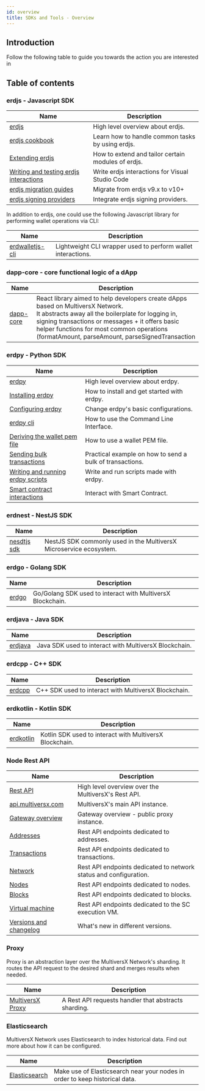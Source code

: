 ```yaml
---
id: overview
title: SDKs and Tools - Overview
---
```


## Introduction

Follow the following table to guide you towards the action you are interested in

## Table of contents

### erdjs - Javascript SDK

| Name                                                                                                  | Description                                        |
| ----------------------------------------------------------------------------------------------------- | -------------------------------------------------- |
| [erdjs](/sdk-and-tools/erdjs/erdjs)                                                                   | High level overview about erdjs.                   |
| [erdjs cookbook](/sdk-and-tools/erdjs/erdjs-cookbook)                                                 | Learn how to handle common tasks by using erdjs.   |
| [Extending erdjs](/sdk-and-tools/erdjs/extending-erdjs)                                               | How to extend and tailor certain modules of erdjs. |
| [Writing and testing erdjs interactions](/sdk-and-tools/erdjs/writing-and-testing-erdjs-interactions) | Write erdjs interactions for Visual Studio Code    |
| [erdjs migration guides](/sdk-and-tools/erdjs/erdjs-migration-guides)                                 | Migrate from erdjs v9.x to v10+                    |
| [erdjs signing providers](/sdk-and-tools/erdjs/erdjs-signing-providers)                               | Integrate erdjs signing providers.                 |

In addition to erdjs, one could use the following Javascript library for performing wallet operations via CLI:

| Name                                              | Description                                                  |
| ------------------------------------------------- | ------------------------------------------------------------ |
| [erdwalletjs-cli](/sdk-and-tools/erdwalletjs-cli) | Lightweight CLI wrapper used to perform wallet interactions. |

### dapp-core - core functional logic of a dApp

| Name                                  | Description                                                                                                                                                                                                                                                                                    |
| ------------------------------------- | ---------------------------------------------------------------------------------------------------------------------------------------------------------------------------------------------------------------------------------------------------------------------------------------------- |
| [dapp-core](/sdk-and-tools/dapp-core) | React library aimed to help developers create dApps based on MultiversX Network. <br/> It abstracts away all the boilerplate for logging in, signing transactions or messages + it offers basic helper functions for most common operations (formatAmount, parseAmount, parseSignedTransaction |

### erdpy - Python SDK

| Name                                                                                        | Description                                              |
| ------------------------------------------------------------------------------------------- | -------------------------------------------------------- |
| [erdpy](/sdk-and-tools/erdpy/erdpy)                                                         | High level overview about erdpy.                         |
| [Installing erdpy](/sdk-and-tools/erdpy/installing-erdpy)                                   | How to install and get started with erdpy.               |
| [Configuring erdpy](/sdk-and-tools/erdpy/configuring-erdpy)                                 | Change erdpy's basic configurations.                     |
| [erdpy cli](/sdk-and-tools/erdpy/erdpy-cli)                                                 | How to use the Command Line Interface.                   |
| [Deriving the wallet pem file](/sdk-and-tools/erdpy/deriving-the-wallet-pem-file)           | How to use a wallet PEM file.                            |
| [Sending bulk transactions](/sdk-and-tools/erdpy/sending-bulk-transactions)                 | Practical example on how to send a bulk of transactions. |
| [Writing and running erdpy scripts](/sdk-and-tools/erdpy/writing-and-running-erdpy-scripts) | Write and run scripts made with erdpy.                   |
| [Smart contract interactions](/sdk-and-tools/erdpy/smart-contract-interactions)             | Interact with Smart Contract.                            |

### erdnest - NestJS SDK

| Name                                  | Description                                                        |
| ------------------------------------- | ------------------------------------------------------------------ |
| [nesdtjs sdk](/sdk-and-tools/erdnest) | NestJS SDK commonly used in the MultiversX Microservice ecosystem. |

### erdgo - Golang SDK

| Name                          | Description                                                |
| ----------------------------- | ---------------------------------------------------------- |
| [erdgo](/sdk-and-tools/erdgo) | Go/Golang SDK used to interact with MultiversX Blockchain. |

### erdjava - Java SDK

| Name                              | Description                                           |
| --------------------------------- | ----------------------------------------------------- |
| [erdjava](/sdk-and-tools/erdjava) | Java SDK used to interact with MultiversX Blockchain. |

### erdcpp - C++ SDK

| Name                            | Description                                          |
| ------------------------------- | ---------------------------------------------------- |
| [erdcpp](/sdk-and-tools/erdcpp) | C++ SDK used to interact with MultiversX Blockchain. |

### erdkotlin - Kotlin SDK

| Name                                  | Description                                             |
| ------------------------------------- | ------------------------------------------------------- |
| [erdkotlin](/sdk-and-tools/erdkotlin) | Kotlin SDK used to interact with MultiversX Blockchain. |

### Node Rest API

| Name                                                                     | Description                                                       |
| ------------------------------------------------------------------------ | ----------------------------------------------------------------- |
| [Rest API](/sdk-and-tools/rest-api/rest-api)                             | High level overview over the MultiversX's Rest API.               |
| [api.multiversx.com](/sdk-and-tools/rest-api/multiversx-api)             | MultiversX's main API instance.                                   |
| [Gateway overview](/sdk-and-tools/rest-api/gateway-overview)             | Gateway overview - public proxy instance.                         |
| [Addresses](/sdk-and-tools/rest-api/addresses)                           | Rest API endpoints dedicated to addresses.                        |
| [Transactions](/sdk-and-tools/rest-api/transactions)                     | Rest API endpoints dedicated to transactions.                     |
| [Network](/sdk-and-tools/rest-api/network)                               | Rest API endpoints dedicated to network status and configuration. |
| [Nodes](/sdk-and-tools/rest-api/nodes)                                   | Rest API endpoints dedicated to nodes.                            |
| [Blocks](/sdk-and-tools/rest-api/blocks)                                 | Rest API endpoints dedicated to blocks.                           |
| [Virtual machine](/sdk-and-tools/rest-api/virtual-machine)               | Rest API endpoints dedicated to the SC execution VM.              |
| [Versions and changelog](/sdk-and-tools/rest-api/versions-and-changelog) | What's new in different versions.                                 |

### Proxy

Proxy is an abstraction layer over the MultiversX Network's sharding. It routes the API request to the desired shard and
merges results when needed.

| Name                                     | Description                                          |
| ---------------------------------------- | ---------------------------------------------------- |
| [MultiversX Proxy](/sdk-and-tools/proxy) | A Rest API requests handler that abstracts sharding. |

### Elasticsearch

MultiversX Network uses Elasticsearch to index historical data. Find out more about how it can be configured.

| Name                                           | Description                                                                 |
| ---------------------------------------------- | --------------------------------------------------------------------------- |
| [Elasticsearch](/sdk-and-tools/elastic-search) | Make use of Elasticsearch near your nodes in order to keep historical data. |
